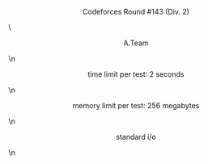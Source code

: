 <p style="text-align: center;">Codeforces Round #143 (Div. 2)</p>\
<p style="text-align: center;">A.Team</p>\n
<p style="text-align: center;">time limit per test: 2 seconds</p>\n
<p style="text-align: center;">memory limit per test: 256 megabytes</p>\n
<p style="text-align: center;">standard i/o</p>\n






